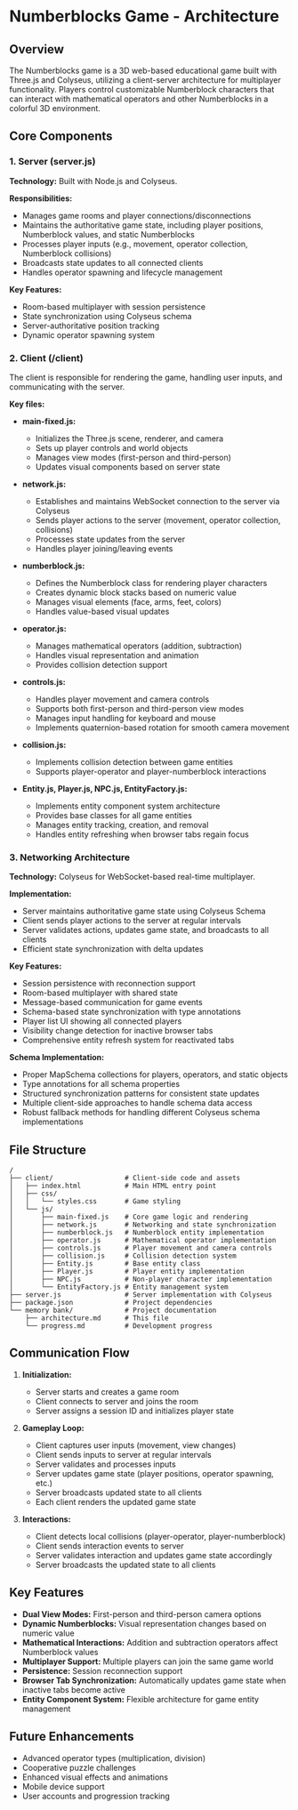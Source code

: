 # Numberblocks Game - Architecture

## Overview
The Numberblocks game is a 3D web-based educational game built with Three.js and Colyseus, utilizing a client-server architecture for multiplayer functionality. Players control customizable Numberblock characters that can interact with mathematical operators and other Numberblocks in a colorful 3D environment.

## Core Components

### 1. Server (server.js)
**Technology:** Built with Node.js and Colyseus.

**Responsibilities:**
- Manages game rooms and player connections/disconnections
- Maintains the authoritative game state, including player positions, Numberblock values, and static Numberblocks
- Processes player inputs (e.g., movement, operator collection, Numberblock collisions)
- Broadcasts state updates to all connected clients
- Handles operator spawning and lifecycle management

**Key Features:**
- Room-based multiplayer with session persistence
- State synchronization using Colyseus schema
- Server-authoritative position tracking
- Dynamic operator spawning system

### 2. Client (/client)
The client is responsible for rendering the game, handling user inputs, and communicating with the server.

**Key files:**
- **main-fixed.js:**
  - Initializes the Three.js scene, renderer, and camera
  - Sets up player controls and world objects
  - Manages view modes (first-person and third-person)
  - Updates visual components based on server state

- **network.js:**
  - Establishes and maintains WebSocket connection to the server via Colyseus
  - Sends player actions to the server (movement, operator collection, collisions)
  - Processes state updates from the server
  - Handles player joining/leaving events

- **numberblock.js:**
  - Defines the Numberblock class for rendering player characters
  - Creates dynamic block stacks based on numeric value
  - Manages visual elements (face, arms, feet, colors)
  - Handles value-based visual updates

- **operator.js:**
  - Manages mathematical operators (addition, subtraction)
  - Handles visual representation and animation
  - Provides collision detection support

- **controls.js:**
  - Handles player movement and camera controls
  - Supports both first-person and third-person view modes
  - Manages input handling for keyboard and mouse
  - Implements quaternion-based rotation for smooth camera movement

- **collision.js:**
  - Implements collision detection between game entities
  - Supports player-operator and player-numberblock interactions

- **Entity.js, Player.js, NPC.js, EntityFactory.js:**
  - Implements entity component system architecture
  - Provides base classes for all game entities
  - Manages entity tracking, creation, and removal
  - Handles entity refreshing when browser tabs regain focus

### 3. Networking Architecture
**Technology:** Colyseus for WebSocket-based real-time multiplayer.

**Implementation:**
- Server maintains authoritative game state using Colyseus Schema
- Client sends player actions to the server at regular intervals
- Server validates actions, updates game state, and broadcasts to all clients
- Efficient state synchronization with delta updates

**Key Features:**
- Session persistence with reconnection support
- Room-based multiplayer with shared state
- Message-based communication for game events
- Schema-based state synchronization with type annotations
- Player list UI showing all connected players
- Visibility change detection for inactive browser tabs
- Comprehensive entity refresh system for reactivated tabs

**Schema Implementation:**
- Proper MapSchema collections for players, operators, and static objects
- Type annotations for all schema properties
- Structured synchronization patterns for consistent state updates
- Multiple client-side approaches to handle schema data access
- Robust fallback methods for handling different Colyseus schema implementations

## File Structure
```
/
├── client/                  # Client-side code and assets
│   ├── index.html           # Main HTML entry point
│   ├── css/
│   │   └── styles.css       # Game styling
│   └── js/
│       ├── main-fixed.js    # Core game logic and rendering
│       ├── network.js       # Networking and state synchronization
│       ├── numberblock.js   # Numberblock entity implementation
│       ├── operator.js      # Mathematical operator implementation
│       ├── controls.js      # Player movement and camera controls
│       ├── collision.js     # Collision detection system
│       ├── Entity.js        # Base entity class
│       ├── Player.js        # Player entity implementation
│       ├── NPC.js           # Non-player character implementation
│       └── EntityFactory.js # Entity management system
├── server.js                # Server implementation with Colyseus
├── package.json             # Project dependencies
└── memory bank/             # Project documentation
    ├── architecture.md      # This file
    └── progress.md          # Development progress
```

## Communication Flow
1. **Initialization:**
   - Server starts and creates a game room
   - Client connects to server and joins the room
   - Server assigns a session ID and initializes player state

2. **Gameplay Loop:**
   - Client captures user inputs (movement, view changes)
   - Client sends inputs to server at regular intervals
   - Server validates and processes inputs
   - Server updates game state (player positions, operator spawning, etc.)
   - Server broadcasts updated state to all clients
   - Each client renders the updated game state

3. **Interactions:**
   - Client detects local collisions (player-operator, player-numberblock)
   - Client sends interaction events to server
   - Server validates interaction and updates game state accordingly
   - Server broadcasts the updated state to all clients

## Key Features
- **Dual View Modes:** First-person and third-person camera options
- **Dynamic Numberblocks:** Visual representation changes based on numeric value
- **Mathematical Interactions:** Addition and subtraction operators affect Numberblock values
- **Multiplayer Support:** Multiple players can join the same game world
- **Persistence:** Session reconnection support
- **Browser Tab Synchronization:** Automatically updates game state when inactive tabs become active
- **Entity Component System:** Flexible architecture for game entity management

## Future Enhancements
- Advanced operator types (multiplication, division)
- Cooperative puzzle challenges
- Enhanced visual effects and animations
- Mobile device support
- User accounts and progression tracking
